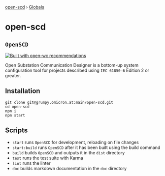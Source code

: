 [open-scd](README.md) › [Globals](globals.md)

# open-scd

## `OpenSCD`

[![Built with open-wc recommendations](https://img.shields.io/badge/built%20with-open--wc-blue.svg)](https://github.com/open-wc)

Open Substation Communication Designer is a bottom-up system configuration tool
for projects described using `IEC 61850-6` Edition 2 or greater.

## Installation

```
git clone git@grumpy.omicron.at:main/open-scd.git
cd open-scd
npm i
npm start
```

## Scripts

- `start` runs `OpenSCD` for development, reloading on file changes
- `start:build` runs `OpenSCD` after it has been built using the build command
- `build` builds `OpenSCD` and outputs it in the `dist` directory
- `test` runs the test suite with Karma
- `lint` runs the linter
- `doc` builds markdown documentation in the `doc` directory
